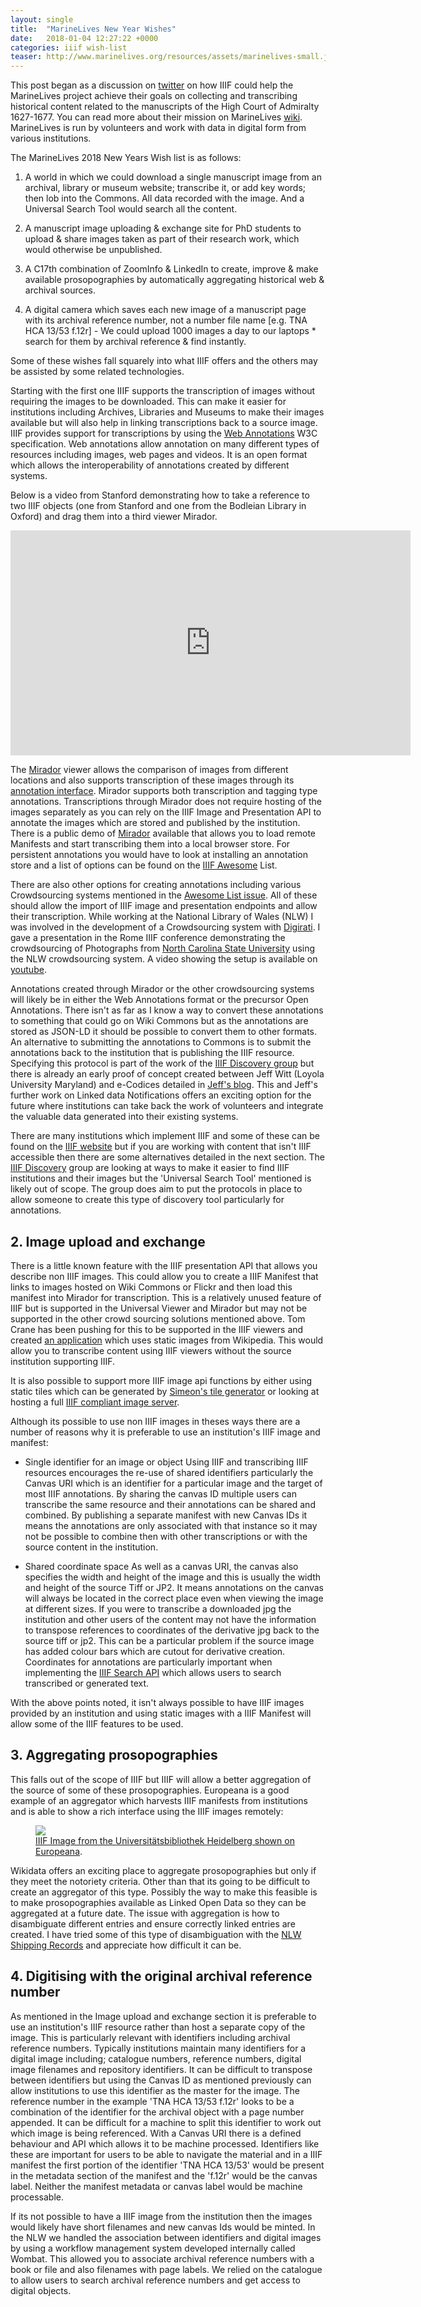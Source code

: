 ```yaml
---
layout: single
title:  "MarineLives New Year Wishes"
date:   2018-01-04 12:27:22 +0000
categories: iiif wish-list
teaser: http://www.marinelives.org/resources/assets/marinelives-small.jpg
---
```


This post began as a discussion on [twitter][ml-tw-discussion] on how IIIF could help the MarineLives project achieve their goals on collecting and transcribing historical content related to the manuscripts of the High Court of Admiralty 1627-1677. You can read more about their mission on MarineLives [wiki][about-MarineLives]. MarineLives is run by volunteers and work with data in digital form from various institutions.

The MarineLives 2018 New Years Wish list is as follows:

 1. A world in which we could download a single manuscript image from an archival, library or museum website; transcribe it, or add key words; then lob into the Commons. All data recorded with the image. And a Universal Search Tool would search all the content.

 2. A manuscript image uploading & exchange site for PhD students to upload & share images taken as part of their research work, which would otherwise be unpublished.

 3. A C17th combination of ZoomInfo & LinkedIn to create, improve & make available prosopographies by automatically aggregating historical web & archival sources.

 4. A digital camera which saves each new image of a manuscript page with its archival reference number, not a number file name [e.g. TNA HCA 13/53 f.12r] - We could upload 1000 images a day to our laptops * search for them by archival reference & find instantly.

Some of these wishes fall squarely into what IIIF offers and the others may be assisted by some related technologies.

Starting with the first one IIIF supports the transcription of images without requiring the images to be downloaded. This can make it easier for institutions including Archives, Libraries and Museums to make their images available but will also help in linking transcriptions back to a source image. IIIF provides support for transcriptions by using the [Web Annotations][web-annotations] W3C specification. Web annotations allow annotation on many different types of resources including images, web pages and videos. It is an open format which allows the interoperability of annotations created by different systems.

Below is a video from Stanford demonstrating how to take a reference to two IIIF objects (one from Stanford and one from the Bodleian Library in Oxford) and drag them into a third viewer Mirador.

<iframe width="640" height="360" src="https://www.youtube-nocookie.com/embed/uih5JuQnYuo?controls=0&amp;showinfo=0" frameborder="0" allowfullscreen></iframe>


The [Mirador][Mirador] viewer allows the comparison of images from different locations and also supports transcription of these images through its [annotation interface][mirador-anno]. Mirador supports both transcription and tagging type annotations. Transcriptions through Mirador does not require hosting of the images separately as you can rely on the IIIF Image and Presentation API to annotate the images which are stored and published by the institution. There is a public demo of [Mirador][Mirador] available that allows you to load remote Manifests and start transcribing them into a local browser store. For persistent annotations you would have to look at installing an annotation store and a list of options can be found on the [IIIF Awesome][annotations-stores] List.

There are also other options for creating annotations including various Crowdsourcing systems mentioned in the [Awesome List issue][iiif-crowdsourcing]. All of these should allow the import of IIIF image and presentation endpoints and allow their transcription. While working at the National Library of Wales (NLW) I was involved in the development of a Crowdsourcing system with [Digirati][Digirati]. I gave a presentation in the Rome IIIF conference demonstrating the crowdsourcing of Photographs from [North Carolina State University][NCSU] using the NLW crowdsourcing system. A video showing the setup is available on [youtube][ncsu-crowdsourcing].

Annotations created through Mirador or the other crowdsourcing systems will likely be in either the Web Annotations format or the precursor Open Annotations. There isn't as far as I know a way to convert these annotations to something that could go on Wiki Commons but as the annotations are stored as JSON-LD it should be possible to convert them to other formats. An alternative to submitting the annotations to Commons is to submit the annotations back to the institution that is publishing the IIIF resource. Specifying this protocol is part of the work of the [IIIF Discovery group][iiif-discovery] but there is already an early proof of concept created between Jeff Witt (Loyola University Maryland) and e-Codices detailed in [Jeff's blog][webmnetions]. This and Jeff's further work on Linked data Notifications offers an exciting option for the future where institutions can take back the work of volunteers and integrate the valuable data generated into their existing systems.

There are many institutions which implement IIIF and some of these can be found on the [IIIF website][impl-list] but if you are working with content that isn't IIIF accessible then there are some alternatives detailed in the next section. The [IIIF Discovery][iiif-discovery] group are looking at ways to make it easier to find IIIF institutions and their images but the 'Universal Search Tool' mentioned is likely out of scope. The group does aim to put the protocols in place to allow someone to create this type of discovery tool particularly for annotations.

## 2. Image upload and exchange

There is a little known feature with the IIIF presentation API that allows you describe non IIIF images. This could allow you to create a IIIF Manifest that links to images hosted on Wiki Commons or Flickr and then load this manifest into Mirador for transcription. This is a relatively unused feature of IIIF but is supported in the Universal Viewer and Mirador but may not be supported in the other crowd sourcing solutions mentioned above. Tom Crane has been pushing for this to be supported in the IIIF viewers and created [an application][wiki-manifest] which uses static images from Wikipedia. This would allow you to transcribe content using IIIF viewers without the source institution supporting IIIF.

It is also possible to support more IIIF image api functions by either using static tiles which can be generated by [Simeon's tile generator][static-tiles] or looking at hosting a full [IIIF compliant image server][awesome-image].

Although its possible to use non IIIF images in theses ways there are a number of reasons why it is preferable to use an institution's IIIF image and manifest:

 * Single identifier for an image or object
 Using IIIF and transcribing IIIF resources encourages the re-use of shared identifiers particularly the Canvas URI which is an identifier for a particular image and the target of most IIIF annotations. By sharing the canvas ID multiple users can transcribe the same resource and their annotations can be shared and combined. By publishing a separate manifest with new Canvas IDs it means the annotations are only associated with that instance so it may not be possible to combine then with other transcriptions or with the source content in the institution.   

 * Shared coordinate space
 As well as a canvas URI, the canvas also specifies the width and height of the image and this is usually the width and height of the source Tiff or JP2. It means annotations on the canvas will always be located in the correct place even when viewing the image at different sizes. If you were to transcribe a downloaded jpg the institution and other users of the content may not have the information to transpose references to coordinates of the derivative jpg back to the source tiff or jp2. This can be a particular problem if the source image has added colour bars which are cutout for derivative creation. Coordinates for annotations are particularly important when implementing the [IIIF Search API][iiif-search] which allows users to search transcribed or generated text.

With the above points noted, it isn't always possible to have IIIF images provided by an institution and using static images with a IIIF Manifest will allow some of the IIIF features to be used.

## 3. Aggregating prosopographies

This falls out of the scope of IIIF but IIIF will allow a better aggregation of the source of some of these prosopographies. Europeana is a good example of an aggregator which harvests IIIF manifests from institutions and is able to show a rich interface using the IIIF images remotely:

<figure>
	<a href="http://www.europeana.eu/portal/en/record/07931/diglit_wordsworth1841.html"><img src="/assets/images/Europeana-screenshot.png"></a>
	<figcaption><a href="http://www.europeana.eu/portal/en/record/07931/diglit_wordsworth1841.html" title="IIIF Image from the Universitätsbibliothek Heidelberg shown on Europeana">IIIF Image from the Universitätsbibliothek Heidelberg shown on Europeana</a>.</figcaption>
</figure>

Wikidata offers an exciting place to aggregate prosopographies but only if they meet the notoriety criteria. Other than that its going to be difficult to create an aggregator of this type. Possibly the way to make this feasible is to make prosopographies available as Linked Open Data so they can be aggregated at a future date. The issue with aggregation is how to disambiguate different entries and ensure correctly linked entries are created. I have tried some of this type of disambiguation with the [NLW Shipping Records][nlw-shipping] and appreciate how difficult it can be.

## 4. Digitising with the original archival reference number

As mentioned in the Image upload and exchange section it is preferable to use an institution's IIIF resource rather than host a separate copy of the image. This is particularly relevant with identifiers including archival reference numbers. Typically institutions maintain many identifiers for a digital image including; catalogue numbers, reference numbers, digital image filenames and repository identifiers. It can be difficult to transpose between identifiers but using the Canvas ID as mentioned previously can allow institutions to use this identifier as the master for the image. The reference number in the example 'TNA HCA 13/53 f.12r' looks to be a combination of the identifier for the archival object with a page number appended. It can be difficult for a machine to split this identifier to work out which image is being referenced. With a Canvas URI there is a defined behaviour and API which allows it to be machine processed. Identifiers like these are important for users to be able to navigate the material and in a IIIF manifest the first portion of the identifier 'TNA HCA 13/53' would be present in the metadata section of the manifest and the 'f.12r' would be the canvas label. Neither the manifest metadata or canvas label would be machine processable.

If its not possible to have a IIIF image from the institution then the images would likely have short filenames and new canvas Ids would be minted. In the NLW we handled the association between identifiers and digital images by using a workflow management system developed internally called Wombat. This allowed you to associate archival reference numbers with a book or file and also filenames with page labels. We relied on the catalogue to allow users to search archival reference numbers and get access to digital objects.

[ml-tw-discussion]: https://twitter.com/MarineLivesorg/status/948365759205519360
[about-MarineLives]: http://www.MarineLives.org/wiki/MarineLives#About_MarineLives
[web-annotations]: https://www.w3.org/TR/annotation-model/
[drag-n-drop]: https://www.youtube.com/watch?v=uih5JuQnYuo
[mirador-anno]: https://www.youtube.com/watch?v=9b1ReCZh9-E&t=2m31s
[Mirador]: http://projectmirador.org/
[Digirati]: http://digirati.com
[iiif-discovery]: http://iiif.io/community/groups/discovery/
[impl-list]: http://iiif.io/community/#participating-institutions
[annotations-stores]: https://github.com/IIIF/awesome-iiif#annotation-servers
[iiif-crowdsourcing]: https://github.com/IIIF/awesome-iiif/issues/176
[NCSU]: https://d.lib.ncsu.edu/collections
[ncsu-crowdsourcing]: https://www.youtube.com/playlist?list=PLMd2mmRYjSJlKs829X0z_kYueQemSfwDd
[notifications]: https://www.youtube.com/watch?v=TxoPTWY3ZVI
[webmnetions]: http://lombardpress.org/2016/04/16/iiif-webmentions/
[wiki-manifest]: https://github.com/tomcrane/wikipedia-to-iiif
[static-tiles]: https://github.com/zimeon/iiif/tree/master/demo-static
[awesome-image]: https://github.com/IIIF/awesome-iiif#image-servers
[iiif-search]: http://iiif.io/api/search/1.0/
[nlw-shipping]: https://www.llgc.org.uk/en/collections/activities/research/nlw-data/aberystwyth-shipping-records-dataset/
